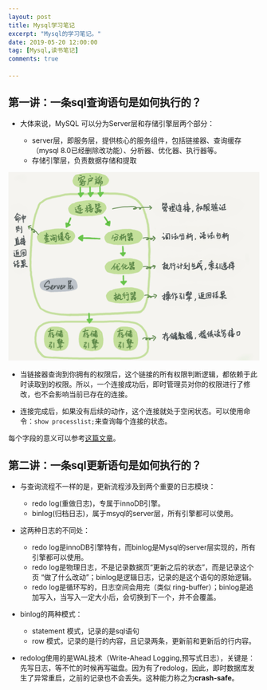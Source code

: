 ```yaml
---
layout: post
title: Mysql学习笔记
excerpt: "Mysql的学习笔记。"
date: 2019-05-20 12:00:00
tag: [Mysql,读书笔记]
comments: true

---
```



## 第一讲：一条sql查询语句是如何执行的？


- 大体来说，MySQL 可以分为Server层和存储引擎层两个部分：

	- server层，即服务层，提供核心的服务组件，包括链接器、查询缓存（mysql 8.0已经删除改功能）、分析器、优化器、执行器等。
	- 存储引擎层，负责数据存储和提取

![Mysql的两层框架](/images/posts/mysql/mysql框架.png) 

- 当链接器查询到你拥有的权限后，这个链接的所有权限判断逻辑，都依赖于此时读取到的权限。所以，一个连接成功后，即时管理员对你的权限进行了修改，也不会影响当前已存在的连接。

- 连接完成后，如果没有后续的动作，这个连接就处于空闲状态。可以使用命令：`show processlist;`来查询每个连接的状态。

每个字段的意义可以参考[这篇文章](https://www.cnblogs.com/f-ck-need-u/p/7742153.html)。

## 第二讲：一条sql更新语句是如何执行的？

- 与查询流程不一样的是，更新流程涉及到两个重要的日志模块：

	- redo log(重做日志)，专属于innoDB引擎。
	- binlog(归档日志)，属于msyql的server层，所有引擎都可以使用。

- 这两种日志的不同处：

	- redo log是innoDB引擎特有，而binlog是Mysql的server层实现的，所有引擎都可以使用。
	- redo log是物理日志，不是记录数据页“更新之后的状态”，而是记录这个页 “做了什么改动”；binlog是逻辑日志，记录的是这个语句的原始逻辑。
	- redo log是循环写的，日志空间会用完（类似 ring-buffer）；binlog是追加写入，当写入一定大小后，会切换到下一个，并不会覆盖。

- binlog的两种模式：
	- statement 模式，记录的是sql语句
	- row 模式，记录的是行的内容，且记录两条，更新前和更新后的行内容。

- redolog使用的是WAL技术（Write-Ahead Logging,预写式日志），关键是：先写日志，等不忙的时候再写磁盘。因为有了redolog，因此，即时数据库发生了异常重启，之前的记录也不会丢失。这种能力称之为**crash-safe**。



